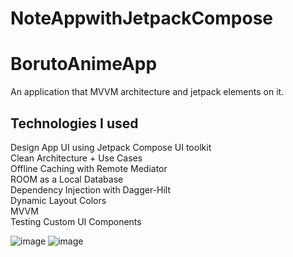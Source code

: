 # NoteAppwithJetpackCompose

# BorutoAnimeApp
An application that MVVM architecture and jetpack elements on it.


## Technologies I used

Design App UI using Jetpack Compose UI toolkit </br>
Clean Architecture + Use Cases </br>
Offline Caching with Remote Mediator </br>
ROOM as a Local Database </br>
Dependency Injection with Dagger-Hilt </br>
Dynamic Layout Colors </br>
MVVM </br>
Testing Custom UI Components </br>

![image](https://user-images.githubusercontent.com/62885850/170795067-c1379aca-1e49-4374-83d5-27dba8e6473f.png)
![image](https://user-images.githubusercontent.com/62885850/170795094-ee3535d6-e822-40c1-a509-3364a7b0dc81.png)
